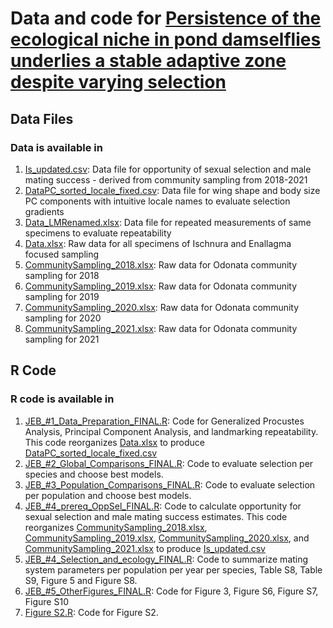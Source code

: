 # Data and code for [Persistence of the ecological niche in pond damselflies underlies a stable adaptive zone despite varying selection](https://www.biorxiv.org/content/10.1101/2022.10.19.512907v3)


## Data Files

### Data is available in 

1. [Is_updated.csv](https://github.com/anjaligupta1210/Adaptive-landscape-of-wing-shape-and-body-size-in-Ischnura-and-Enallagma/blob/main/Is_updated.csv): Data file for opportunity of sexual selection and male mating success - derived from community sampling from 2018-2021
2. [DataPC_sorted_locale_fixed.csv](https://github.com/anjaligupta1210/Adaptive-landscape-of-wing-shape-and-body-size-in-Ischnura-and-Enallagma/blob/main/DataPC_sorted_locale_fixed.csv): Data file for wing shape and body size PC components with intuitive locale names to evaluate selection gradients
3. [Data_LMRenamed.xlsx](https://github.com/anjaligupta1210/Adaptive-landscape-of-wing-shape-and-body-size-in-Ischnura-and-Enallagma/blob/main/Data_LMRenamed.xlsx): Data file for repeated measurements of same specimens to evaluate repeatability
4. [Data.xlsx](https://github.com/anjaligupta1210/Adaptive-landscape-of-wing-shape-and-body-size-in-Ischnura-and-Enallagma/blob/main/Data.xlsx): Raw data for all specimens of Ischnura and Enallagma focused sampling
5. [CommunitySampling_2018.xlsx](https://github.com/anjaligupta1210/Adaptive-landscape-of-wing-shape-and-body-size-in-Ischnura-and-Enallagma/blob/main/CommunitySampling_2018.xlsx): Raw data for Odonata community sampling for 2018
6. [CommunitySampling_2019.xlsx](https://github.com/anjaligupta1210/Adaptive-landscape-of-wing-shape-and-body-size-in-Ischnura-and-Enallagma/blob/main/CommunitySampling_2019.xlsx): Raw data for Odonata community sampling for 2019
7. [CommunitySampling_2020.xlsx](https://github.com/anjaligupta1210/Adaptive-landscape-of-wing-shape-and-body-size-in-Ischnura-and-Enallagma/blob/main/CommunitySampling_2020.xlsx): Raw data for Odonata community sampling for 2020
8. [CommunitySampling_2021.xlsx](https://github.com/anjaligupta1210/Adaptive-landscape-of-wing-shape-and-body-size-in-Ischnura-and-Enallagma/blob/main/CommunitySampling_2021.xlsx): Raw data for Odonata community sampling for 2021


## R Code 

### R code is available in 

1. [JEB_#1_Data_Preparation_FINAL.R](https://github.com/anjaligupta1210/Adaptive-landscape-of-wing-shape-and-body-size-in-Ischnura-and-Enallagma/blob/main/JEB_%231_Data_Preparation_FINAL.R): Code for Generalized Procustes Analysis, Principal Component Analysis, and landmarking repeatability. This code reorganizes [Data.xlsx](https://github.com/anjaligupta1210/Adaptive-landscape-of-wing-shape-and-body-size-in-Ischnura-and-Enallagma/blob/main/Data.xlsx) to produce [DataPC_sorted_locale_fixed.csv](https://github.com/anjaligupta1210/Adaptive-landscape-of-wing-shape-and-body-size-in-Ischnura-and-Enallagma/blob/main/DataPC_sorted_locale_fixed.csv)
2. [JEB_#2_Global_Comparisons_FINAL.R](https://github.com/anjaligupta1210/Adaptive-landscape-of-wing-shape-and-body-size-in-Ischnura-and-Enallagma/blob/main/JEB_%232_Global_Comparisons_FINAL.R): Code to evaluate selection per species and choose best models.
3. [JEB_#3_Population_Comparisons_FINAL.R](https://github.com/anjaligupta1210/Adaptive-landscape-of-wing-shape-and-body-size-in-Ischnura-and-Enallagma/blob/main/JEB_%233_Population_Comparisons_FINAL.R): Code to evaluate selection per population and choose best models.
4. [JEB_#4_prereq_OppSel_FINAL.R](https://github.com/anjaligupta1210/Adaptive-landscape-of-wing-shape-and-body-size-in-Ischnura-and-Enallagma/blob/main/JEB_%234_Selection_and_ecology_FINAL.R): Code to calculate opportunity for sexual selection and male mating success estimates. This code reorganizes [CommunitySampling_2018.xlsx](https://github.com/anjaligupta1210/Adaptive-landscape-of-wing-shape-and-body-size-in-Ischnura-and-Enallagma/blob/main/CommunitySampling_2018.xlsx), [CommunitySampling_2019.xlsx](https://github.com/anjaligupta1210/Adaptive-landscape-of-wing-shape-and-body-size-in-Ischnura-and-Enallagma/blob/main/CommunitySampling_2019.xlsx), [CommunitySampling_2020.xlsx](https://github.com/anjaligupta1210/Adaptive-landscape-of-wing-shape-and-body-size-in-Ischnura-and-Enallagma/blob/main/CommunitySampling_2020.xlsx), and [CommunitySampling_2021.xlsx](https://github.com/anjaligupta1210/Adaptive-landscape-of-wing-shape-and-body-size-in-Ischnura-and-Enallagma/blob/main/CommunitySampling_2021.xlsx) to produce [Is_updated.csv](https://github.com/anjaligupta1210/Adaptive-landscape-of-wing-shape-and-body-size-in-Ischnura-and-Enallagma/blob/main/Is_updated.csv)
5. [JEB_#4_Selection_and_ecology_FINAL.R](https://github.com/anjaligupta1210/Adaptive-landscape-of-wing-shape-and-body-size-in-Ischnura-and-Enallagma/blob/main/JEB_%234_prereq_OppSel_FINAL.R): Code to summarize mating system parameters per population per year per species, Table S8, Table S9, Figure 5 and Figure S8.
6. [JEB_#5_OtherFigures_FINAL.R](https://github.com/anjaligupta1210/Adaptive-landscape-of-wing-shape-and-body-size-in-Ischnura-and-Enallagma/blob/main/JEB_%235_OtherFigures_FINAL.R): Code for Figure 3, Figure S6, Figure S7, Figure S10
7. [Figure S2.R](https://github.com/anjaligupta1210/Adaptive-landscape-of-wing-shape-and-body-size-in-Ischnura-and-Enallagma/blob/main/Figure%20S2.R): Code for Figure S2.


